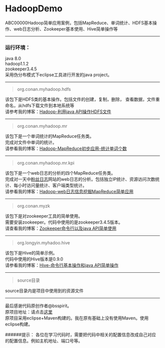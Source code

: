 # HadoopDemo
ABC00000Hadoop简单应用案例，包括MapReduce、单词统计、HDFS基本操作、web日志分析、Zookeeper基本使用、Hive简单操作等    
  
------------------------------
### 运行环境：  
java 8.0  
hadoop1.1.2  
zookeeper3.4.5  
采用伪分布模式下eclipse工具进行开发的java project。    
  
  
------------------------------
>org.conan.myhadoop.hdfs    

该包下是HDFS类的基本操作。包括文件的创建，复制，删除， 查看数据，文件重命名，从hdfs下载文件到本地系统等  
请参考我的博客：[Hadoop-利用java API操作HDFS文件](http://blog.csdn.net/u010156024/article/details/50113273)  
  
  
------------------------------
>org.conan.myhadoop.mr  

该包下是一个单词统计的MapReduce任务类。  
完成对文件中单词的统计。    
请参看我的博客：[Hadoop-MapReduce初步应用-统计单词个数](http://blog.csdn.net/u010156024/article/details/50117659)  
  
  
------------------------------
>org.conan.myhadoop.mr.kpi  

该包下是一个web日志的分析的四个MapReduce任务类。  
完成对一天中[粉丝日志](http://blog.fens.me/)网站的web日志的分析。包括独立IP统计、资源访问次数统计、每小时访问量统计、客户端类型统计。  
请参看我的博客：[Hadoop-web日志信息挖掘MapReduce简单应用](http://blog.csdn.net/u010156024/article/details/50147697)  
  
  
------------------------------
>org.conan.myzk  

该包下是对zookeeper工具的简单使用。   
需要安装zookeeper。代码中使用的是zookeeper3.4.5版本。  
请查看我的博客：[Zookeeper命令行以及java API简单使用](http://blog.csdn.net/u010156024/article/details/50151029)  
  
  
------------------------------  
>org.longyin.myhadoo.hive  

该包下是Hive的简单示例。  
代码中使用的Hive版本是0.9.0  
请参看我的博客：[Hive-命令行基本操作和java API简单操作](http://blog.csdn.net/u010156024/article/details/50165385)  
  

------------------------------  
>source目录    
  
source目录内是项目中使用到的资源文件      
  
------------------------------  
最后感谢代码原创作者@bsspirit。    
原项目地址：请点击[这里](https://github.com/bsspirit/maven_hadoop_template)    
原项目采用eclipse+Maven构建的。我在原有基础上没有使用Maven。使用eclipse构建。    
  
######提示：
各位在学习代码时，需要把代码中相关的配置信息改成自己对应的配置信息。例如主机地址、端口号等。  
